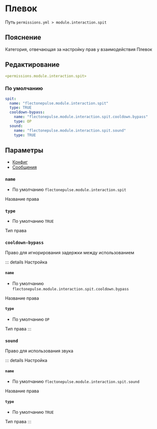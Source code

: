 # Плевок
Путь `permissions.yml > module.interaction.spit`

## Пояснение
Категория, отвечающая за настройку прав у взаимодействия Плевок

## Редактирование
```yaml
<permissions.module.interaction.spit>
```

### По умолчанию
```yaml
spit:
  name: "flectonepulse.module.interaction.spit"
  type: TRUE
  cooldown-bypass:
    name: "flectonepulse.module.interaction.spit.cooldown.bypass"
    type: OP
  sound:
    name: "flectonepulse.module.interaction.spit.sound"
    type: TRUE
```

## Параметры

- [Конфиг](/ru/config/module/interaction/spit/)
- [Сообщения](/ru/messages/ru_ru/module/interaction/spit/)

### `name`
- По умолчанию `flectonepulse.module.interaction.spit`

Название права

### `type`
- По умолчанию `TRUE`

Тип права

### `cooldown-bypass`

Право для игнорирования задержки между использованием

::: details Настройка
#### `name`
- По умолчанию `flectonepulse.module.interaction.spit.cooldown.bypass`

Название права

#### `type`
- По умолчанию `OP`

Тип права
:::

### `sound`

Право для использования звука

::: details Настройка
#### `name`
- По умолчанию `flectonepulse.module.interaction.spit.sound`

Название права

#### `type`
- По умолчанию `TRUE`

Тип права
:::

<!--@include: @/ru/parts/permission.md-->

